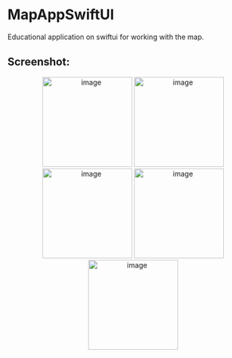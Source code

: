 # MapAppSwiftUI

Educational application on swiftui for working with the map.

## Screenshot:
<p float="left" align="center">
<img width="180" alt="image" src="https://user-images.githubusercontent.com/34194992/209246827-1087c8a7-0756-4ed9-8c11-3b672dd7d3ab.png">
<img width="180" alt="image" src="https://user-images.githubusercontent.com/34194992/209246789-9d384c6b-1c52-4027-b8f7-f59695cccd33.png">
<img width="180" alt="image" src="https://user-images.githubusercontent.com/34194992/209246733-128f5d8f-445b-4b53-97e0-845a7142cdfd.png">
<img width="180" alt="image" src="https://user-images.githubusercontent.com/34194992/209246764-73382eea-dcb1-4f2f-9d49-d2ce7054cab0.png">
<img width="180" alt="image" src="https://user-images.githubusercontent.com/34194992/209246741-c9dc78ca-7217-4ed9-ac66-4f434458eae8.png">

</p>
